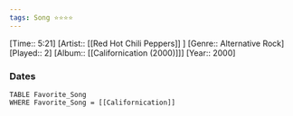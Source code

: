 ```yaml
---
tags: Song ⭐⭐⭐⭐ 
---
```

[Time:: 5:21]
[Artist:: [[Red Hot Chili Peppers]] ]
[Genre:: Alternative Rock]
[Played:: 2]
[Album:: [[Californication (2000)]]]
[Year:: 2000]
### Dates
````dataview
TABLE Favorite_Song
WHERE Favorite_Song = [[Californication]]
````